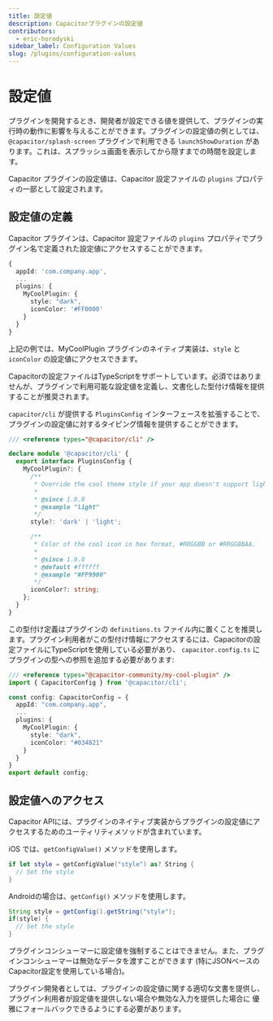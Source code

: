 ```yaml
---
title: 設定値
description: Capacitorプラグインの設定値
contributors:
  - eric-horodyski
sidebar_label: Configuration Values
slug: /plugins/configuration-values
---
```


# 設定値

プラグインを開発するとき、開発者が設定できる値を提供して、プラグインの実行時の動作に影響を与えることができます。プラグインの設定値の例としては、 `@capacitor/splash-screen` プラグインで利用できる `launchShowDuration` があります。これは、スプラッシュ画面を表示してから隠すまでの時間を設定します。

Capacitor プラグインの設定値は、Capacitor 設定ファイルの `plugins` プロパティの一部として設定されます。

## 設定値の定義

Capacitor プラグインは、Capacitor 設定ファイルの `plugins` プロパティでプラグイン名で定義された設定値にアクセスすることができます。

```typescript
{
  appId: 'com.company.app',
  ...
  plugins: {
    MyCoolPlugin: {
      style: "dark",
      iconColor: '#FF0000'
    }
  }
}
```

上記の例では、MyCoolPlugin プラグインのネイティブ実装は、`style` と `iconColor` の設定値にアクセスできます。

Capacitorの設定ファイルはTypeScriptをサポートしています。必須ではありませんが、プラグインで利用可能な設定値を定義し、文書化した型付け情報を提供することが推奨されます。

`capacitor/cli` が提供する `PluginsConfig` インターフェースを拡張することで、プラグインの設定値に対するタイピング情報を提供することができます。

```typescript
/// <reference types="@capacitor/cli" />

declare module '@capacitor/cli' {
  export interface PluginsConfig {
    MyCoolPlugin?: {
      /**
       * Override the cool theme style if your app doesn't support light/dark theme changes.
       *
       * @since 1.0.0
       * @example "light"
       */
      style?: 'dark' | 'light';

      /**
       * Color of the cool icon in hex format, #RRGGBB or #RRGGBBAA.
       *
       * @since 1.0.0
       * @default #ffffff
       * @example "#FF9900"
       */
      iconColor?: string;
    };
  }
}
```

この型付け定義はプラグインの `definitions.ts` ファイル内に置くことを推奨します。プラグイン利用者がこの型付け情報にアクセスするには、Capacitorの設定ファイルにTypeScriptを使用している必要があり、 `capacitor.config.ts` にプラグインの型への参照を追加する必要があります:

```typescript
/// <reference types="@capacitor-community/my-cool-plugin" />
import { CapacitorConfig } from '@capacitor/cli';

const config: CapacitorConfig = {
  appId: "com.company.app",
  ...
  plugins: {
    MyCoolPlugin: {
      style: "dark",
      iconColor: "#034821"
    }
  }
}
export default config;
```

## 設定値へのアクセス

Capacitor APIには、プラグインのネイティブ実装からプラグインの設定値にアクセスするためのユーティリティメソッドが含まれています。

iOS では、`getConfigValue()` メソッドを使用します。

```swift
if let style = getConfigValue("style") as? String {
  // Set the style
}
```

Androidの場合は、`getConfig()` メソッドを使用します。

```Java
String style = getConfig().getString("style");
if(style) {
  // Set the style
}
```

プラグインコンシューマーに設定値を強制することはできません。また、プラグインコンシューマーは無効なデータを渡すことができます (特にJSONベースのCapacitor設定を使用している場合)。

プラグイン開発者としては、プラグインの設定値に関する適切な文書を提供し、 プラグイン利用者が設定値を提供しない場合や無効な入力を提供した場合に 優雅にフォールバックできるようにする必要があります。
